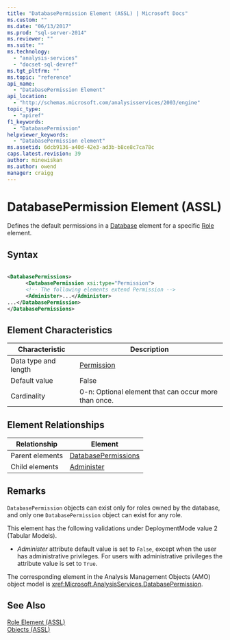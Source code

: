 ```yaml
---
title: "DatabasePermission Element (ASSL) | Microsoft Docs"
ms.custom: ""
ms.date: "06/13/2017"
ms.prod: "sql-server-2014"
ms.reviewer: ""
ms.suite: ""
ms.technology: 
  - "analysis-services"
  - "docset-sql-devref"
ms.tgt_pltfrm: ""
ms.topic: "reference"
api_name: 
  - "DatabasePermission Element"
api_location: 
  - "http://schemas.microsoft.com/analysisservices/2003/engine"
topic_type: 
  - "apiref"
f1_keywords: 
  - "DatabasePermission"
helpviewer_keywords: 
  - "DatabasePermission element"
ms.assetid: 6dcb9136-a40d-42e3-ad3b-b8ce8c7ca78c
caps.latest.revision: 39
author: minewiskan
ms.author: owend
manager: craigg
---
```

# DatabasePermission Element (ASSL)
  Defines the default permissions in a [Database](database-element-assl.md) element for a specific [Role](role-element-assl.md) element.  
  
## Syntax  
  
```xml  
  
<DatabasePermissions>  
      <DatabasePermission xsi:type="Permission">  
      <!-- The following elements extend Permission -->  
      <Administer>...</Administer>  
...</DatabasePermission>  
</DatabasePermissions>  
```  
  
## Element Characteristics  
  
|Characteristic|Description|  
|--------------------|-----------------|  
|Data type and length|[Permission](../data-type/permission-data-type-assl.md)|  
|Default value|False|  
|Cardinality|0-n: Optional element that can occur more than once.|  
  
## Element Relationships  
  
|Relationship|Element|  
|------------------|-------------|  
|Parent elements|[DatabasePermissions](../collections/databasepermissions-element-assl.md)|  
|Child elements|[Administer](../properties/administer-element-assl.md)|  
  
## Remarks  
 `DatabasePermission` objects can exist only for roles owned by the database, and only one `DatabasePermission` object can exist for any role.  
  
 This element has the following validations under DeploymentMode value 2 (Tabular Models).  
  
-   *Administer* attribute default value is set to `False`, except when the user has administrative privileges. For users with administrative privileges the attribute value is set to `True`.  
  
 The corresponding element in the Analysis Management Objects (AMO) object model is <xref:Microsoft.AnalysisServices.DatabasePermission>.  
  
## See Also  
 [Role Element &#40;ASSL&#41;](role-element-assl.md)   
 [Objects &#40;ASSL&#41;](objects-assl.md)  
  
  

